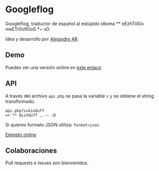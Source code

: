 Googleflog
==========
Googleflog, traductor de español al estúpido idioma ** eEzhTiil0o meETr0ofl0oG *~ xD.

Idea y desarrollo por [Alejandro AR][1].

## Demo
Puedes ver una versión online en [este enlace][2].

## API
A través del archivo `api.php` se pasa la variable `s` y se obtiene el string transformado.

    api.php?s=kinduff
    => ** Qiiñduff ,.-~ :D

Si quieres formato JSON utiliza: `format=json`.

[Ejemplo online][3]

## Colaboraciones
Pull requests e Issues son bienvenidos.

[1]:http://abarcarodriguez.com
[2]:http://abarcarodriguez.com/googleflog/
[3]:http://abarcarodriguez.com/googleflog/api.php?s=kinduff
